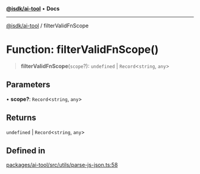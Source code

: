 [**@isdk/ai-tool**](../README.md) • **Docs**

***

[@isdk/ai-tool](../globals.md) / filterValidFnScope

# Function: filterValidFnScope()

> **filterValidFnScope**(`scope`?): `undefined` \| `Record`\<`string`, `any`\>

## Parameters

• **scope?**: `Record`\<`string`, `any`\>

## Returns

`undefined` \| `Record`\<`string`, `any`\>

## Defined in

[packages/ai-tool/src/utils/parse-js-json.ts:58](https://github.com/isdk/ai-tool.js/blob/e324043799402aa2caa41711a9168487ab85c166/src/utils/parse-js-json.ts#L58)
